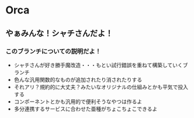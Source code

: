 # Orca

## やぁみんな！シャチさんだよ！

### このブランチについての説明だよ！

- シャチさんが好き勝手魔改造・・・もとい試行錯誤を重ねて構築していくブランチ
- 色んな汎用関数的なものが追加されたり消されたりする
- それアリ？規約的に大丈夫？みたいなオリジナルの仕組みとかも平気で投入する
- コンポーネントとかも汎用的で便利そうなやつは作るよ
- 多分連携するサービスに合わせた亜種がちょこちょこできるよ

